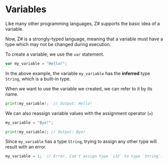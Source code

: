 # Variables

Like many other programming languages, Z# supports the basic idea of a variable.

Now, Z# is a strongly-typed language, meaning that a variable must have a type which may not
be changed during execution.

To create a variable, we use the `var` statement.
```go
var my_variable = "Hello!";
```

In the above example, the variable `my_variable` has the **inferred** type `String`, which
is a built-in type.

When we want to use the variable we created, we can refer to it by its name.

```go
print(my_variable);  // Output: Hello!
```

We can also reassign variable values with the assignment operator (`=`)
```go
my_variable = "Bye!";

print(my_variable); // Output: Bye!
```

Since `my_variable` has a type `String`, trying to assign any other type will result
with an error.
```go
my_variable = 1;  // Error. Can't assign type `i32` to type `String`.
```

